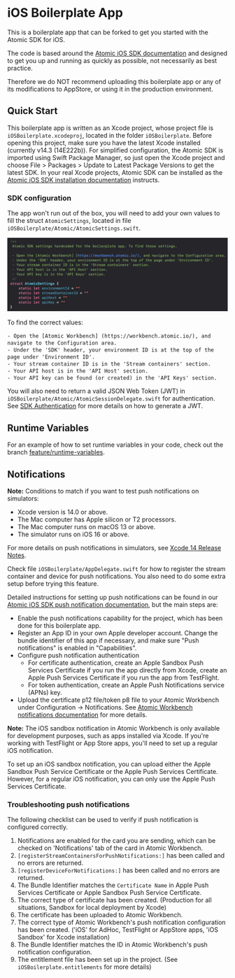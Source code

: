 # iOS Boilerplate App

This is a boilerplate app that can be forked to get you started with the Atomic SDK for iOS.

The code is based around the [Atomic iOS SDK documentation](https://documentation.atomic.io/sdks/ios) and designed to get you up and running as quickly as possible, not necessarily as best practice. 

Therefore we do NOT recommend uploading this boilerplate app or any of its modifications to AppStore, or using it in the production environment.

## Quick Start

This boilerplate app is written as an Xcode project, whose project file is `iOSBoilerplate.xcodeproj`, located in the folder `iOSBoilerplate`. Before opening this project, make sure you have the latest Xcode installed (currently v14.3 (14E222b)). For simplified configuration, the Atomic SDK is imported using Swift Package Manager, so just open the Xcode project and choose File > Packages > Update to Latest Package Versions to get the latest SDK. In your real Xcode projects, Atomic SDK can be installed as the [Atomic iOS SDK installation documentation](https://documentation.atomic.io/sdks/ios#installation) instructs.

### SDK configuration
The app won't run out of the box, you will need to add your own values to fill the struct `AtomicSettings`, located in file `iOSBoilerplate/Atomic/AtomicSettings.swift`.

![Atomic settings](AtomicSettings.png)

To find the correct values:

    - Open the [Atomic Workbench] (https://workbench.atomic.io/), and navigate to the Configuration area.
    - Under the 'SDK' header, your environment ID is at the top of the page under 'Environment ID'.
    - Your stream container ID is in the 'Stream containers' section.
    - Your API host is in the 'API Host' section.
    - Your API key can be found (or created) in the 'API Keys' section.

You will also need to return a valid JSON Web Token (JWT) in `iOSBoilerplate/Atomic/AtomicSessionDelegate.swift` for authentication. See [SDK Authentication](https://documentation.atomic.io/sdks/auth-SDK) for more details on how to generate a JWT.

## Runtime Variables

For an example of how to set runtime variables in your code, check out the branch [feature/runtime-variables](https://github.com/atomic-app/boilerplate-ios-sdk/tree/feature/runtime-variables).

## Notifications

**Note:** Conditions to match if you want to test push notifications on simulators:
 - Xcode version is 14.0 or above.
 - The Mac computer has Apple silicon or T2 processors.
 - The Mac computer runs on macOS 13 or above.
 - The simulator runs on iOS 16 or above.
 
 For more details on push notifications in simulators, see [Xcode 14 Release Notes](https://developer.apple.com/documentation/xcode-release-notes/xcode-14-release-notes).

Check file `iOSBoilerplate/AppDelegate.swift` for how to register the stream container and device for push notifications. You also need to do some extra setup before trying this feature.

Detailed instructions for setting up push notifications can be found in our [Atomic iOS SDK push notification documentation](https://documentation.atomic.io/sdks/ios#push-notifications), but the main steps are:

- Enable the push notifications capability for the project, which has been done for this boilerplate app.
- Register an App ID in your own Apple developer account. Change the bundle identifier of this app if necessary, and make sure "Push notifications" is enabled in "Capabilities".
- Configure push notification authentication
    - For certificate authentication, create an Apple Sandbox Push Services Certificate if you run the app directly from Xcode, create an Apple Push Services Certificate if you run the app from TestFlight.
    - For token authentication, create an Apple Push Notifications service (APNs) key. 
- Upload the certificate p12 file/token p8 file to your Atomic Workbench under Configuration -> Notifications. See [Atomic Workbench notifications documentation](https://documentation.atomic.io/workbench/configuration#notifications) for more details.

**Note:** 
The iOS sandbox notification in Atomic Workbench is only available for development purposes, such as apps installed via Xcode. If you're working with TestFlight or App Store apps, you'll need to set up a regular iOS notification. 

To set up an iOS sandbox notification, you can upload either the Apple Sandbox Push Service Certificate or the Apple Push Services Certificate. However, for a regular iOS notification, you can only use the Apple Push Services Certificate.

### Troubleshooting push notifications
The following checklist can be used to verify if push notification is configured correctly.
1. Notifications are enabled for the card you are sending, which can be checked on 'Notifications' tab of the card in Atomic Workbench.
2. `[registerStreamContainersForPushNotifications:]` has been called and no errors are returned.
3. `[registerDeviceForNotifications:]` has been called and no errors are returned.
4. The Bundle Identifier matches the `Certificate Name` in Apple Push Services Certificate or Apple Sandbox Push Service Certificate.
5. The correct type of certificate has been created. (Production for all situations, Sandbox for local deployment by Xcode)
6. The certificate has been uploaded to Atomic Workbench.
7. The correct type of Atomic Workbench's push notification configuration has been created. ('iOS' for AdHoc, TestFlight or AppStore apps, 'iOS Sandbox' for Xcode installation)
8. The Bundle Identifier matches the ID in Atomic Workbench's push notification configuration.
9. The entitlement file has been set up in the project. (See `iOSBoilerplate.entitlements` for more details)

